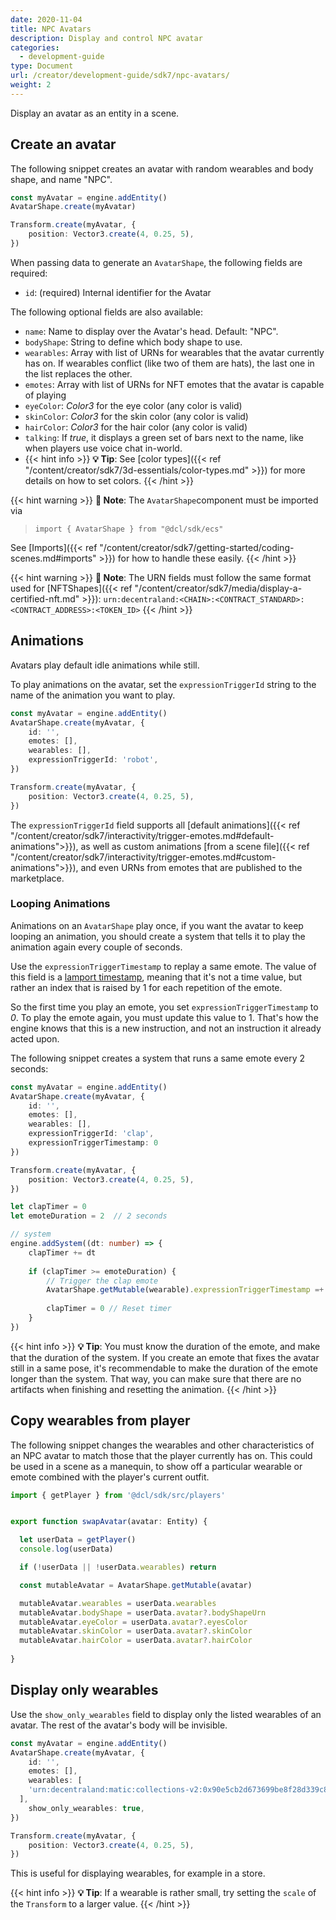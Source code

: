 ```yaml
---
date: 2020-11-04
title: NPC Avatars
description: Display and control NPC avatar
categories:
  - development-guide
type: Document
url: /creator/development-guide/sdk7/npc-avatars/
weight: 2
---
```


Display an avatar as an entity in a scene.

## Create an avatar

The following snippet creates an avatar with random wearables and body shape, and name "NPC".

```ts
const myAvatar = engine.addEntity()
AvatarShape.create(myAvatar)

Transform.create(myAvatar, {
	position: Vector3.create(4, 0.25, 5),
})
```

When passing data to generate an `AvatarShape`, the following fields are required:

- `id`: (required) Internal identifier for the Avatar

The following optional fields are also available:

- `name`: Name to display over the Avatar's head. Default: "NPC".
- `bodyShape`: String to define which body shape to use.
- `wearables`: Array with list of URNs for wearables that the avatar currently has on. If wearables conflict (like two of them are hats), the last one in the list replaces the other.
- `emotes`: Array with list of URNs for NFT emotes that the avatar is capable of playing
- `eyeColor`: _Color3_ for the eye color (any color is valid)
- `skinColor`: _Color3_ for the skin color (any color is valid)
- `hairColor`: _Color3_ for the hair color (any color is valid)
- `talking`: If _true_, it displays a green set of bars next to the name, like when players use voice chat in-world.
- {{< hint info >}}
  **💡 Tip**: See [color types]({{< ref "/content/creator/sdk7/3d-essentials/color-types.md" >}}) for more details on how to set colors.
  {{< /hint >}}

{{< hint warning >}}
**📔 Note**: The `AvatarShape`component must be imported via

> `import { AvatarShape } from "@dcl/sdk/ecs"`

See [Imports]({{< ref "/content/creator/sdk7/getting-started/coding-scenes.md#imports" >}}) for how to handle these easily.
{{< /hint >}}

{{< hint warning >}}
**📔 Note**: The URN fields must follow the same format used for [NFTShapes]({{< ref "/content/creator/sdk7/media/display-a-certified-nft.md" >}}): `urn:decentraland:<CHAIN>:<CONTRACT_STANDARD>:<CONTRACT_ADDRESS>:<TOKEN_ID>`
{{< /hint >}}

## Animations

Avatars play default idle animations while still.

To play animations on the avatar, set the `expressionTriggerId` string to the name of the animation you want to play.

```ts
const myAvatar = engine.addEntity()
AvatarShape.create(myAvatar, {
	id: '',
	emotes: [],
	wearables: [],
	expressionTriggerId: 'robot',
})

Transform.create(myAvatar, {
	position: Vector3.create(4, 0.25, 5),
})
```

The `expressionTriggerId` field supports all [default animations]({{< ref "/content/creator/sdk7/interactivity/trigger-emotes.md#default-animations">}}), as well as custom animations [from a scene file]({{< ref "/content/creator/sdk7/interactivity/trigger-emotes.md#custom-animations">}}), and even URNs from emotes that are published to the marketplace.

### Looping Animations

Animations on an `AvatarShape` play once, if you want the avatar to keep looping an animation, you should create a system that tells it to play the animation again every couple of seconds.

Use the `expressionTriggerTimestamp` to replay a same emote. The value of this field is a [lamport timestamp](https://en.wikipedia.org/wiki/Lamport_timestamp), meaning that it's not a time value, but rather an index that is raised by 1 for each repetition of the emote. 

So the first time you play an emote, you set `expressionTriggerTimestamp` to _0_. To play the emote again, you must update this value to 1. That's how the engine knows that this is a new instruction, and not an instruction it already acted upon.

The following snippet creates a system that runs a same emote every 2 seconds:

```ts
const myAvatar = engine.addEntity()
AvatarShape.create(myAvatar, {
	id: '',
	emotes: [],
	wearables: [],
	expressionTriggerId: 'clap',
    expressionTriggerTimestamp: 0
})

Transform.create(myAvatar, {
	position: Vector3.create(4, 0.25, 5),
})

let clapTimer = 0
let emoteDuration = 2  // 2 seconds

// system
engine.addSystem((dt: number) => {
    clapTimer += dt
      
    if (clapTimer >= emoteDuration) {
        // Trigger the clap emote
        AvatarShape.getMutable(wearable).expressionTriggerTimestamp =+ 1 
        
        clapTimer = 0 // Reset timer
    }
})
```

{{< hint info >}}
**💡 Tip**: You must know the duration of the emote, and make that the duration of the system. If you create an emote that fixes the avatar still in a same pose, it's recommendable to make the duration of the emote longer than the system. That way, you can make sure that there are no artifacts when finishing and resetting the animation. 
{{< /hint >}}

## Copy wearables from player

The following snippet changes the wearables and other characteristics of an NPC avatar to match those that the player currently has on. This could be used in a scene as a manequin, to show off a particular wearable or emote combined with the player's current outfit.

```ts
import { getPlayer } from '@dcl/sdk/src/players'


export function swapAvatar(avatar: Entity) {

  let userData = getPlayer()
  console.log(userData)

  if (!userData || !userData.wearables) return

  const mutableAvatar = AvatarShape.getMutable(avatar)

  mutableAvatar.wearables = userData.wearables
  mutableAvatar.bodyShape = userData.avatar?.bodyShapeUrn
  mutableAvatar.eyeColor = userData.avatar?.eyesColor
  mutableAvatar.skinColor = userData.avatar?.skinColor
  mutableAvatar.hairColor = userData.avatar?.hairColor
  
}
```


## Display only wearables

Use the `show_only_wearables` field to display only the listed wearables of an avatar. The rest of the avatar's body will be invisible.

```ts
const myAvatar = engine.addEntity()
AvatarShape.create(myAvatar, {
	id: '',
	emotes: [],
	wearables: [
    'urn:decentraland:matic:collections-v2:0x90e5cb2d673699be8f28d339c818a0b60144c494:0'
  ],
	show_only_wearables: true,
})

Transform.create(myAvatar, {
	position: Vector3.create(4, 0.25, 5),
})
```

This is useful for displaying wearables, for example in a store.

{{< hint info >}}
**💡 Tip**: If a wearable is rather small, try setting the `scale` of the `Transform` to a larger value.
{{< /hint >}}

